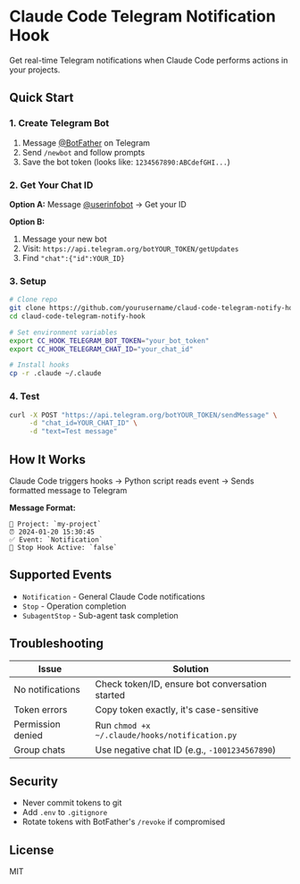 # Claude Code Telegram Notification Hook

Get real-time Telegram notifications when Claude Code performs actions in your projects.

## Quick Start

### 1. Create Telegram Bot

1. Message [@BotFather](https://t.me/botfather) on Telegram
2. Send `/newbot` and follow prompts
3. Save the bot token (looks like: `1234567890:ABCdefGHI...`)

### 2. Get Your Chat ID

**Option A:** Message [@userinfobot](https://t.me/userinfobot) → Get your ID

**Option B:** 
1. Message your new bot
2. Visit: `https://api.telegram.org/botYOUR_TOKEN/getUpdates`
3. Find `"chat":{"id":YOUR_ID}`

### 3. Setup

```bash
# Clone repo
git clone https://github.com/yourusername/claud-code-telegram-notify-hook.git
cd claud-code-telegram-notify-hook

# Set environment variables
export CC_HOOK_TELEGRAM_BOT_TOKEN="your_bot_token"
export CC_HOOK_TELEGRAM_CHAT_ID="your_chat_id"

# Install hooks
cp -r .claude ~/.claude
```

### 4. Test

```bash
curl -X POST "https://api.telegram.org/botYOUR_TOKEN/sendMessage" \
     -d "chat_id=YOUR_CHAT_ID" \
     -d "text=Test message"
```

## How It Works

Claude Code triggers hooks → Python script reads event → Sends formatted message to Telegram

**Message Format:**
```
🤖 Project: `my-project`
⏰ 2024-01-20 15:30:45
✅ Event: `Notification`
📌 Stop Hook Active: `false`
```

## Supported Events

- `Notification` - General Claude Code notifications
- `Stop` - Operation completion
- `SubagentStop` - Sub-agent task completion

## Troubleshooting

| Issue | Solution |
|-------|----------|
| No notifications | Check token/ID, ensure bot conversation started |
| Token errors | Copy token exactly, it's case-sensitive |
| Permission denied | Run `chmod +x ~/.claude/hooks/notification.py` |
| Group chats | Use negative chat ID (e.g., `-1001234567890`) |

## Security

- Never commit tokens to git
- Add `.env` to `.gitignore`
- Rotate tokens with BotFather's `/revoke` if compromised

## License

MIT